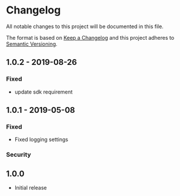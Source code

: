 # Changelog
All notable changes to this project will be documented in this file.

The format is based on [Keep a Changelog](http://keepachangelog.com/en/1.0.0/)
and this project adheres to [Semantic Versioning](http://semver.org/spec/v2.0.0.html).

## 1.0.2 - 2019-08-26

### Fixed
- update sdk requirement 

## 1.0.1 - 2019-05-08

### Fixed
- Fixed logging settings

### Security
## 1.0.0

- Initial release
